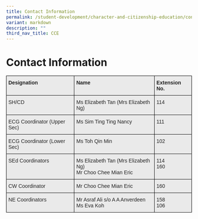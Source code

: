 ```yaml
---
title: Contact Information
permalink: /student-development/character-and-citizenship-education/contact-information/
variant: markdown
description: ""
third_nav_title: CCE
---
```

Contact Information
===================

<style type="text/css">
.tg  {border-collapse:collapse;border-spacing:0;}
.tg td{border-color:black;border-style:solid;border-width:1px;font-family:Arial, sans-serif;font-size:14px;
  overflow:hidden;padding:10px 5px;word-break:normal;}
.tg th{border-color:black;border-style:solid;border-width:1px;font-family:Arial, sans-serif;font-size:14px;
  font-weight:normal;overflow:hidden;padding:10px 5px;word-break:normal;}
.tg .tg-y7qa{background-color:#EAEAEA;color:#222;text-align:left;vertical-align:top}
.tg .tg-rj1p{background-color:#EAEAEA;color:#222;font-weight:bold;text-align:left;vertical-align:top}
</style>
<table class="tg">
<thead>
  <tr>
    <th class="tg-rj1p"><span style="color:#222">Designation</span></th>
    <th class="tg-rj1p"><span style="color:#222">Name</span></th>
    <th class="tg-rj1p"><span style="color:#222">Extension No.</span></th>
  </tr>
</thead>
<tbody>
  <tr>
    <td class="tg-y7qa"><span style="color:#222">SH/CD</span></td>
    <td class="tg-y7qa"><span style="color:#222">Ms Elizabeth Tan (Mrs Elizabeth Ng)</span></td>
    <td class="tg-y7qa"><span style="color:#222">114</span></td>
  </tr>
  <tr>
    <td class="tg-y7qa"><span style="color:#222">ECG Coordinator (Upper Sec)</span></td>
    <td class="tg-y7qa"><span style="color:#222">Ms Sim Ting Ting Nancy</span></td>
    <td class="tg-y7qa"><span style="color:#222">111</span><br><br></td>
  </tr>
  <tr>
    <td class="tg-y7qa"><span style="color:#222">ECG Coordinator (Lower Sec)</span></td>
    <td class="tg-y7qa"><span style="color:#222">Ms Toh Qin Min</span></td>
    <td class="tg-y7qa"><span style="color:#222">102</span></td>
  </tr>
  <tr>
    <td class="tg-y7qa"><span style="color:#222">SEd Coordinators</span></td>
    <td class="tg-y7qa"><span style="color:#222">Ms Elizabeth Tan (Mrs Elizabeth Ng)</span><br><span style="color:#222">Mr Choo Chee Mian Eric</span></td>
    <td class="tg-y7qa"><span style="color:#222">114</span><br><span style="color:#222">160</span></td>
  </tr>
  <tr>
    <td class="tg-y7qa"><span style="color:#222">CW Coordinator</span></td>
    <td class="tg-y7qa"><span style="color:#222">Mr Choo Chee Mian Eric</span></td>
    <td class="tg-y7qa"><span style="color:#222">160</span></td>
  </tr>
  <tr>
    <td class="tg-y7qa"><span style="color:#222">NE Coordinators</span></td>
    <td class="tg-y7qa"><span style="color:#222">Mr Asraf Ali s/o A A Anverdeen</span><br><span style="color:#222">Ms Eva Koh</span></td>
    <td class="tg-y7qa"><span style="color:#222">158</span><br><span style="color:#222">106</span></td>
  </tr>
</tbody>
</table>